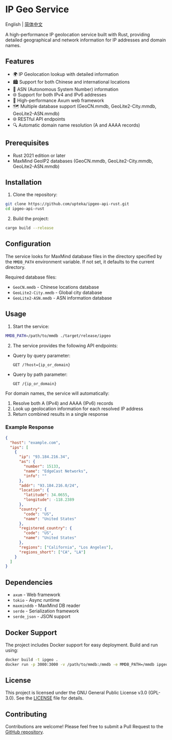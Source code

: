 # IP Geo Service

English | [简体中文](README.md)

A high-performance IP geolocation service built with Rust, providing detailed geographical and network information for IP addresses and domain names.

## Features

- 🌍 IP Geolocation lookup with detailed information
- 🏙️ Support for both Chinese and international locations
- 🔄 ASN (Autonomous System Number) information
- 🌐 Support for both IPv4 and IPv6 addresses
- 🚀 High-performance Axum web framework
- 🗺️ Multiple database support (GeoCN.mmdb, GeoLite2-City.mmdb, GeoLite2-ASN.mmdb)
- 🌐 RESTful API endpoints
- 🔍 Automatic domain name resolution (A and AAAA records)

## Prerequisites

- Rust 2021 edition or later
- MaxMind GeoIP2 databases (GeoCN.mmdb, GeoLite2-City.mmdb, GeoLite2-ASN.mmdb)

## Installation

1. Clone the repository:
```bash
git clone https://github.com/upteka/ipgeo-api-rust.git
cd ipgeo-api-rust
```

2. Build the project:
```bash
cargo build --release
```

## Configuration

The service looks for MaxMind database files in the directory specified by the `MMDB_PATH` environment variable. If not set, it defaults to the current directory.

Required database files:
- `GeoCN.mmdb` - Chinese locations database
- `GeoLite2-City.mmdb` - Global city database
- `GeoLite2-ASN.mmdb` - ASN information database

## Usage

1. Start the service:
```bash
MMDB_PATH=/path/to/mmdb ./target/release/ipgeo
```

2. The service provides the following API endpoints:

- Query by query parameter:
  ```
  GET /?host={ip_or_domain}
  ```

- Query by path parameter:
  ```
  GET /{ip_or_domain}
  ```

For domain names, the service will automatically:
1. Resolve both A (IPv4) and AAAA (IPv6) records
2. Look up geolocation information for each resolved IP address
3. Return combined results in a single response

### Example Response

```json
{
  "host": "example.com",
  "ips": [
    {
      "ip": "93.184.216.34",
      "as": {
        "number": 15133,
        "name": "EdgeCast Networks",
        "info": ""
      },
      "addr": "93.184.216.0/24",
      "location": {
        "latitude": 34.0655,
        "longitude": -118.2389
      },
      "country": {
        "code": "US",
        "name": "United States"
      },
      "registered_country": {
        "code": "US",
        "name": "United States"
      },
      "regions": ["California", "Los Angeles"],
      "regions_short": ["CA", "LA"]
    }
  ]
}
```

## Dependencies

- `axum` - Web framework
- `tokio` - Async runtime
- `maxminddb` - MaxMind DB reader
- `serde` - Serialization framework
- `serde_json` - JSON support

## Docker Support

The project includes Docker support for easy deployment. Build and run using:

```bash
docker build -t ipgeo .
docker run -p 3000:3000 -v /path/to/mmdb:/mmdb -e MMDB_PATH=/mmdb ipgeo
```

## License

This project is licensed under the GNU General Public License v3.0 (GPL-3.0). See the [LICENSE](LICENSE) file for details.

## Contributing

Contributions are welcome! Please feel free to submit a Pull Request to the [GitHub repository](https://github.com/upteka/ipgeo-api-rust). 